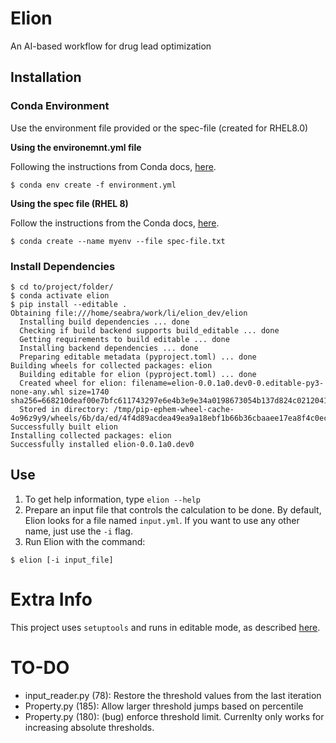 # Elion
An AI-based workflow for drug lead optimization

## Installation
### Conda Environment
Use the environment file provided or the spec-file (created for RHEL8.0)

**Using the environemnt.yml file**

Following the instructions from Conda docs, [here](https://docs.conda.io/projects/conda/en/latest/user-guide/tasks/manage-environments.html#creating-an-environment-from-an-environment-yml-file).
```
$ conda env create -f environment.yml
```

**Using the spec file (RHEL 8)**

Follow the instructions from the Conda docs, [here](https://docs.conda.io/projects/conda/en/latest/user-guide/tasks/manage-environments.html#building-identical-conda-environments).
```
$ conda create --name myenv --file spec-file.txt
```


### Install Dependencies
```
$ cd to/project/folder/
$ conda activate elion
$ pip install --editable .
Obtaining file:///home/seabra/work/li/elion_dev/elion
  Installing build dependencies ... done
  Checking if build backend supports build_editable ... done
  Getting requirements to build editable ... done
  Installing backend dependencies ... done
  Preparing editable metadata (pyproject.toml) ... done
Building wheels for collected packages: elion
  Building editable for elion (pyproject.toml) ... done
  Created wheel for elion: filename=elion-0.0.1a0.dev0-0.editable-py3-none-any.whl size=1740 sha256=668210deaf00e7bfc611743297e6e4b3e9e34a0198673054b137d824c0212041
  Stored in directory: /tmp/pip-ephem-wheel-cache-4o96z9y9/wheels/6b/da/ed/4f4d89acdea49ea9a18ebf1b66b36cbaaee17ea8f4c0eccc96
Successfully built elion
Installing collected packages: elion
Successfully installed elion-0.0.1a0.dev0
```

## Use
1. To get help information, type `elion --help`
1. Prepare an input file that controls the calculation to be done. By default, Elion looks for a file named `input.yml`. If you want to use any other name, just use the `-i` flag.
1. Run Elion with the command:
```
$ elion [-i input_file]
```

# Extra Info
This project uses `setuptools` and runs in editable mode, as described [here](https://setuptools.pypa.io/en/latest/userguide/development_mode.html).

# TO-DO
- input_reader.py (78): Restore the threshold values from the last iteration
- Property.py (185): Allow larger threshold jumps based on percentile
- Property.py (180): (bug) enforce threshold limit. Currenlty only works for increasing absolute thresholds.

